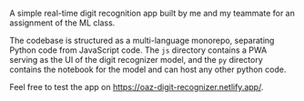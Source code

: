 A simple real-time digit recognition app built by me and my teammate for an assignment of the ML class.

The codebase is structured as a multi-language monorepo, separating Python code from JavaScript code.
The `js` directory contains a PWA serving as the UI of the digit recognizer model, and the `py` directory contains the notebook for the model and can host any other python code.

Feel free to test the app on https://oaz-digit-recognizer.netlify.app/.
